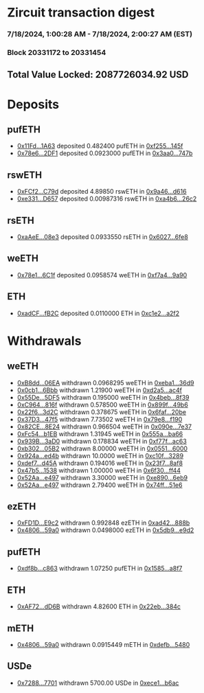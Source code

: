 # Zircuit transaction digest
### 7/18/2024, 1:00:28 AM - 7/18/2024, 2:00:27 AM (EST)
### Block 20331172 to 20331454

## Total Value Locked: 2087726034.92 USD

# Deposits
## pufETH
- [0x11Fd...1A63](https://etherscan.io/address/0x11Fdf1e4354F5FFdbe8a3C7Aa2B76D2169401A63) deposited 0.482400 pufETH in [0xf255...145f](https://etherscan.io/tx/0x11Fdf1e4354F5FFdbe8a3C7Aa2B76D2169401A63)
- [0x78e6...2DF1](https://etherscan.io/address/0x78e614be5a4A150e97f284Fc7d2f52356CD82DF1) deposited 0.0923000 pufETH in [0x3aa0...747b](https://etherscan.io/tx/0x78e614be5a4A150e97f284Fc7d2f52356CD82DF1)
## rswETH
- [0xFCf2...C79d](https://etherscan.io/address/0xFCf2F5B35De0d565aaF79CCef92dC3b4C867C79d) deposited 4.89850 rswETH in [0x9a46...d616](https://etherscan.io/tx/0xFCf2F5B35De0d565aaF79CCef92dC3b4C867C79d)
- [0xe331...D657](https://etherscan.io/address/0xe3316AD3B69b8CA7362fa5573F36C64E2DA7D657) deposited 0.00987316 rswETH in [0xa4b6...26c2](https://etherscan.io/tx/0xe3316AD3B69b8CA7362fa5573F36C64E2DA7D657)
## rsETH
- [0xaAeE...08e3](https://etherscan.io/address/0xaAeE7cD8A131bca4372eF14823A9dFe12F2108e3) deposited 0.0933550 rsETH in [0x6027...6fe8](https://etherscan.io/tx/0xaAeE7cD8A131bca4372eF14823A9dFe12F2108e3)
## weETH
- [0x78e1...6C1f](https://etherscan.io/address/0x78e14CBe1f0a591401EeD96baf3f379134Ca6C1f) deposited 0.0958574 weETH in [0xf7a4...9a90](https://etherscan.io/tx/0x78e14CBe1f0a591401EeD96baf3f379134Ca6C1f)
## ETH
- [0xadCF...fB2C](https://etherscan.io/address/0xadCF70140d33199b6a45f43B9FbecCBb35eefB2C) deposited 0.0110000 ETH in [0xc1e2...a2f2](https://etherscan.io/tx/0xadCF70140d33199b6a45f43B9FbecCBb35eefB2C)
# Withdrawals
## weETH
- [0xB8dd...06EA](https://etherscan.io/address/0xB8ddf2A6746893eAABeC2452B25E4E41cDA606EA) withdrawn 0.0968295 weETH in [0xeba1...36d9](https://etherscan.io/tx/0xB8ddf2A6746893eAABeC2452B25E4E41cDA606EA)
- [0x0cb1...6Bbb](https://etherscan.io/address/0x0cb15d19a6C71beCd6C4E5c5fdAAccA4E92e6Bbb) withdrawn 1.21900 weETH in [0xd2a5...ac4f](https://etherscan.io/tx/0x0cb15d19a6C71beCd6C4E5c5fdAAccA4E92e6Bbb)
- [0x55De...5DF5](https://etherscan.io/address/0x55DeF3b33B1d7DB5A4401c44c096578F2a535DF5) withdrawn 0.195000 weETH in [0x4beb...8f39](https://etherscan.io/tx/0x55DeF3b33B1d7DB5A4401c44c096578F2a535DF5)
- [0xC964...816f](https://etherscan.io/address/0xC964669256B5449a4E304de0Dfe82d5Efc14816f) withdrawn 0.578500 weETH in [0x899f...49b6](https://etherscan.io/tx/0xC964669256B5449a4E304de0Dfe82d5Efc14816f)
- [0x22f6...3d2C](https://etherscan.io/address/0x22f65CfD2a98023321ADB9E9cc0B689cB1493d2C) withdrawn 0.378675 weETH in [0x6faf...20be](https://etherscan.io/tx/0x22f65CfD2a98023321ADB9E9cc0B689cB1493d2C)
- [0x37D3...47f5](https://etherscan.io/address/0x37D3DFcE92B043b5f824Bd0FeEF1ec9160Ae47f5) withdrawn 7.73502 weETH in [0x79e8...f190](https://etherscan.io/tx/0x37D3DFcE92B043b5f824Bd0FeEF1ec9160Ae47f5)
- [0x82CE...8E24](https://etherscan.io/address/0x82CE65c77650293715E7CEcD8E382dfEEB738E24) withdrawn 0.966504 weETH in [0x090e...7e37](https://etherscan.io/tx/0x82CE65c77650293715E7CEcD8E382dfEEB738E24)
- [0xFc54...b1EB](https://etherscan.io/address/0xFc5477A0B38A86f84A1270D4aC322a00D1A0b1EB) withdrawn 1.31945 weETH in [0x555a...ba66](https://etherscan.io/tx/0xFc5477A0B38A86f84A1270D4aC322a00D1A0b1EB)
- [0x939B...3aD0](https://etherscan.io/address/0x939B19C408afa885b68edf254f106b8506Dd3aD0) withdrawn 0.178834 weETH in [0xf77f...ac63](https://etherscan.io/tx/0x939B19C408afa885b68edf254f106b8506Dd3aD0)
- [0xb302...05B2](https://etherscan.io/address/0xb302954a55A90311d9300B6563d5b6c69cf705B2) withdrawn 8.00000 weETH in [0x0551...6000](https://etherscan.io/tx/0xb302954a55A90311d9300B6563d5b6c69cf705B2)
- [0x924a...ed4b](https://etherscan.io/address/0x924a17f54f5149975B5C80C2C201703ECC53ed4b) withdrawn 10.0000 weETH in [0xc10f...3289](https://etherscan.io/tx/0x924a17f54f5149975B5C80C2C201703ECC53ed4b)
- [0xdef7...d45A](https://etherscan.io/address/0xdef7304586638e1aEC8844c2152bd9ecE7DBd45A) withdrawn 0.194016 weETH in [0x23f7...8af8](https://etherscan.io/tx/0xdef7304586638e1aEC8844c2152bd9ecE7DBd45A)
- [0x47b5...1538](https://etherscan.io/address/0x47b5C7b02220E28A4dF47277C2075b184ac51538) withdrawn 1.00000 weETH in [0x6f30...ff44](https://etherscan.io/tx/0x47b5C7b02220E28A4dF47277C2075b184ac51538)
- [0x52Aa...e497](https://etherscan.io/address/0x52Aa899454998Be5b000Ad077a46Bbe360F4e497) withdrawn 3.30000 weETH in [0xe890...6eb9](https://etherscan.io/tx/0x52Aa899454998Be5b000Ad077a46Bbe360F4e497)
- [0x52Aa...e497](https://etherscan.io/address/0x52Aa899454998Be5b000Ad077a46Bbe360F4e497) withdrawn 2.79400 weETH in [0x74ff...51e6](https://etherscan.io/tx/0x52Aa899454998Be5b000Ad077a46Bbe360F4e497)
## ezETH
- [0xFD1D...E9c2](https://etherscan.io/address/0xFD1D6C74285E2FdB55b13038D9DF4B196bfEE9c2) withdrawn 0.992848 ezETH in [0xad42...888b](https://etherscan.io/tx/0xFD1D6C74285E2FdB55b13038D9DF4B196bfEE9c2)
- [0x4806...59a0](https://etherscan.io/address/0x480679f6dB3Cbd5582Ebc837C2bC8ae7A54E59a0) withdrawn 0.0498000 ezETH in [0x5db9...e9d2](https://etherscan.io/tx/0x480679f6dB3Cbd5582Ebc837C2bC8ae7A54E59a0)
## pufETH
- [0xdf8b...c863](https://etherscan.io/address/0xdf8b10940BA7563e09c3871E91086272C78Bc863) withdrawn 1.07250 pufETH in [0x1585...a8f7](https://etherscan.io/tx/0xdf8b10940BA7563e09c3871E91086272C78Bc863)
## ETH
- [0xAF72...dD6B](https://etherscan.io/address/0xAF72d9B70F9149921Dd9314893b9888cBC8BdD6B) withdrawn 4.82600 ETH in [0x22eb...384c](https://etherscan.io/tx/0xAF72d9B70F9149921Dd9314893b9888cBC8BdD6B)
## mETH
- [0x4806...59a0](https://etherscan.io/address/0x480679f6dB3Cbd5582Ebc837C2bC8ae7A54E59a0) withdrawn 0.0915449 mETH in [0xdefb...5480](https://etherscan.io/tx/0x480679f6dB3Cbd5582Ebc837C2bC8ae7A54E59a0)
## USDe
- [0x7288...7701](https://etherscan.io/address/0x7288301bf7fAD563b0DE6264b62F2C5faB1A7701) withdrawn 5700.00 USDe in [0xece1...b6ac](https://etherscan.io/tx/0x7288301bf7fAD563b0DE6264b62F2C5faB1A7701)
